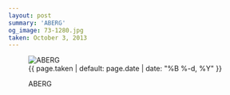 ```yaml
---
layout: post
summary: 'ABERG'
og_image: 73-1280.jpg
taken: October 3, 2013
---
```


<figure class="post">
<img alt="ABERG" sizes="(min-width: 700px) 50vw, calc(100vw - 2rem)" src="{{ site.assets_url }}/73-640.jpg" srcset="{{ site.assets_url }}/73-1280.jpg 1280w, {{ site.assets_url }}/73-960.jpg 960w, {{ site.assets_url }}/73-640.jpg 640w, {{ site.assets_url }}/73-320.jpg 320w"/>
<figcaption>
<time>{{ page.taken | default: page.date | date: "%B %-d, %Y" }}</time>
<p>ABERG</p>
</figcaption>
</figure>
